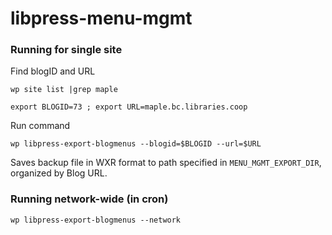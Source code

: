 # libpress-menu-mgmt

### Running for single site

Find blogID and URL

``wp site list |grep maple``

``export BLOGID=73 ; export URL=maple.bc.libraries.coop``

Run command

``wp libpress-export-blogmenus --blogid=$BLOGID --url=$URL``

Saves backup file in WXR format to path specified in ``MENU_MGMT_EXPORT_DIR``, organized by Blog URL.

### Running network-wide (in cron)

``wp libpress-export-blogmenus --network``
